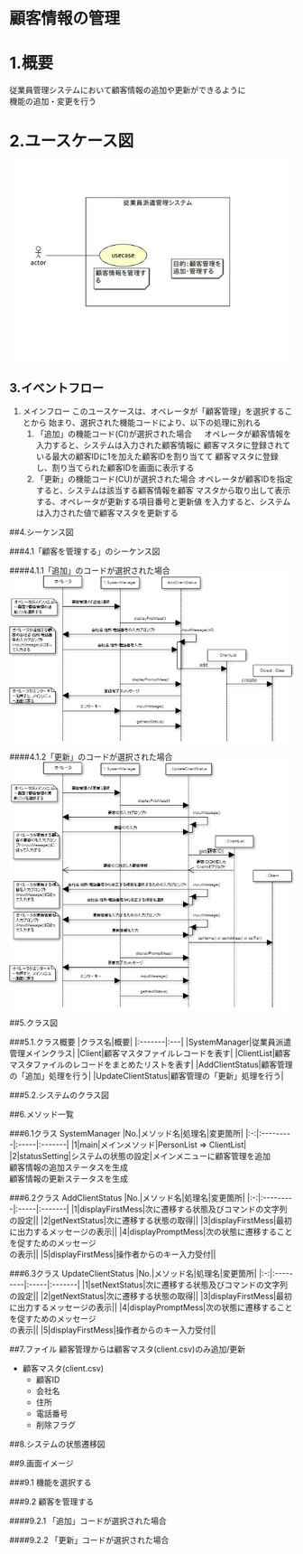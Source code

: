 # 顧客情報の管理

# 1.概要
従業員管理システムにおいて顧客情報の追加や更新ができるように<br />
機能の追加・変更を行う

# 2.ユースケース図
![ユースケース図](jpg/newfile.ucd.jpg)

## 3.イベントフロー
1. メインフロー
このユースケースは、オペレータが「顧客管理」を選択することから
始まり、選択された機能コードにより、以下の処理に別れる
	1. 「追加」の機能コード(CI)が選択された場合
	　 オペレータが顧客情報を入力すると、システムは入力された顧客情報に
	   顧客マスタに登録されている最大の顧客IDに1を加えた顧客IDを割り当てて
	   顧客マスタに登録し、割り当てられた顧客IDを画面に表示する
	1. 「更新」の機能コード(CU)が選択された場合
	   オペレータが顧客IDを指定すると、システムは該当する顧客情報を顧客
	   マスタから取り出して表示する、オペレータが更新する項目番号と更新値
	   を入力すると、システムは入力された値で顧客マスタを更新する

##4.シーケンス図

###4.1「顧客を管理する」のシーケンス図

####4.1.1「追加」のコードが選択された場合
![シーケンス図](jpg/sqd_add.png)

####4.1.2「更新」のコードが選択された場合
![シーケンス図](jpg/sqd_update.png)



##5.クラス図

###5.1.クラス概要
|クラス名|概要|
|:-------|:---|
|SystemManager|従業員派遣管理メインクラス|
|Client|顧客マスタファイルレコードを表す|
|ClientList|顧客マスタファイルのレコードをまとめたリストを表す|
|AddClientStatus|顧客管理の「追加」処理を行う|
|UpdateClientStatus|顧客管理の「更新」処理を行う|

###5.2.システムのクラス図

##6.メソッド一覧

###6.1クラス SystemManager
|No.|メソッド名|処理名|変更箇所|
|:-:|:---------|:-----|:-------|
|1|main|メインメソッド|PersonList => ClientList|
|2|statusSetting|システムの状態の設定|メインメニューに顧客管理を追加<br />
顧客情報の追加ステータスを生成<br />
顧客情報の更新ステータスを生成

###6.2クラス AddClientStatus
|No.|メソッド名|処理名|変更箇所|
|:-:|:---------|:-----|:-------|
|1|displayFirstMess|次に遷移する状態及びコマンドの文字列の設定||
|2|getNextStatus|次に遷移する状態の取得||
|3|displayFirstMess|最初に出力するメッセージの表示||
|4|displayPromptMess|次の状態に遷移することを促すためのメッセージ<br />
の表示||
|5|displayFirstMess|操作者からのキー入力受付||

###6.3クラス UpdateClientStatus
|No.|メソッド名|処理名|変更箇所|
|:-:|:---------|:-----|:-------|
|1|setNextStatus|次に遷移する状態及びコマンドの文字列の設定||
|2|getNextStatus|次に遷移する状態の取得||
|3|displayFirstMess|最初に出力するメッセージの表示||
|4|displayPromptMess|次の状態に遷移することを促すためのメッセージ<br />
の表示||
|5|displayFirstMess|操作者からのキー入力受付||

##7.ファイル
顧客管理からは顧客マスタ(client.csv)のみ追加/更新
- 顧客マスタ(client.csv)
	- 顧客ID
	- 会社名
	- 住所
	- 電話番号
	- 削除フラグ

##8.システムの状態遷移図

##9.画面イメージ

###9.1 機能を選択する

###9.2 顧客を管理する

####9.2.1 「追加」コードが選択された場合

####9.2.2 「更新」コードが選択された場合

